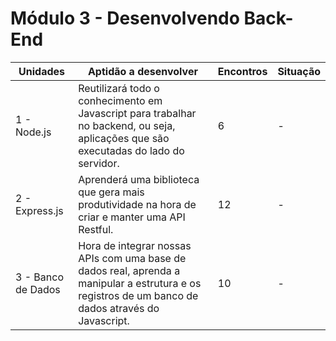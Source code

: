 # Módulo 3 - Desenvolvendo Back-End

| Unidades           | Aptidão a desenvolver                                                                                                                               | Encontros | Situação |
|--------------------|-----------------------------------------------------------------------------------------------------------------------------------------------------|-----------|----------|
| 1 - Node.js        | Reutilizará todo o conhecimento em Javascript para trabalhar no backend, ou seja, aplicações que são executadas do lado do servidor.                | 6         | -        |
| 2 - Express.js     | Aprenderá uma biblioteca que gera mais produtividade na hora de criar e manter uma API Restful.                                                     | 12        | -        |
| 3 - Banco de Dados | Hora de integrar nossas APIs com uma base de dados real, aprenda a manipular a estrutura e os registros de um banco de dados através do Javascript. | 10        | -        |
